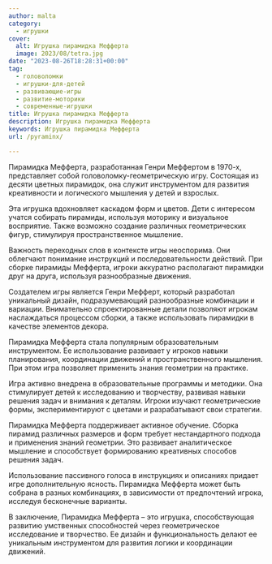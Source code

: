 ```yaml
---
author: malta
category:
  - игрушки
cover:
  alt: Игрушка пирамидка Мефферта
  image: 2023/08/tetra.jpg
date: "2023-08-26T18:28:31+00:00"
tag:
  - головоломки
  - игрушки-для-детей
  - развивающие-игры
  - развитие-моторики
  - современные-игрушки
title: Игрушка пирамидка Мефферта
description: Игрушка пирамидка Мефферта
keywords: Игрушка пирамидка Мефферта
url: /pyraminx/

---
```

Пирамидка Мефферта, разработанная Генри Меффертом в 1970-х, представляет собой головоломку-геометрическую игру. Состоящая из десяти цветных пирамидок, она служит инструментом для развития креативности и логического мышления у детей и взрослых.

Эта игрушка вдохновляет каскадом форм и цветов. Дети с интересом учатся собирать пирамиды, используя моторику и визуальное восприятие. Также возможно создание различных геометрических фигур, стимулируя пространственное мышление.

Важность переходных слов в контексте игры неоспорима. Они облегчают понимание инструкций и последовательности действий. При сборке пирамиды Мефферта, игроки аккуратно располагают пирамидки друг на друга, используя разнообразные движения.

Создателем игры является Генри Мефферт, который разработал уникальный дизайн, подразумевающий разнообразные комбинации и вариации. Внимательно спроектированные детали позволяют игрокам наслаждаться процессом сборки, а также использовать пирамидки в качестве элементов декора.

Пирамидка Мефферта стала популярным образовательным инструментом. Ее использование развивает у игроков навыки планирования, координации движений и пространственного мышления. При этом игра позволяет применить знания геометрии на практике.

Игра активно внедрена в образовательные программы и методики. Она стимулирует детей к исследованию и творчеству, развивая навыки решения задач и внимания к деталям. Игроки изучают геометрические формы, экспериментируют с цветами и разрабатывают свои стратегии.

Пирамидка Мефферта поддерживает активное обучение. Сборка пирамид различных размеров и форм требует нестандартного подхода и применения знаний геометрии. Это развивает аналитическое мышление и способствует формированию креативных способов решения задач.

Использование пассивного голоса в инструкциях и описаниях придает игре дополнительную ясность. Пирамидка Мефферта может быть собрана в разных комбинациях, в зависимости от предпочтений игрока, исследуя бесконечные варианты.

В заключение, Пирамидка Мефферта – это игрушка, способствующая развитию умственных способностей через геометрическое исследование и творчество. Ее дизайн и функциональность делают ее уникальным инструментом для развития логики и координации движений.
